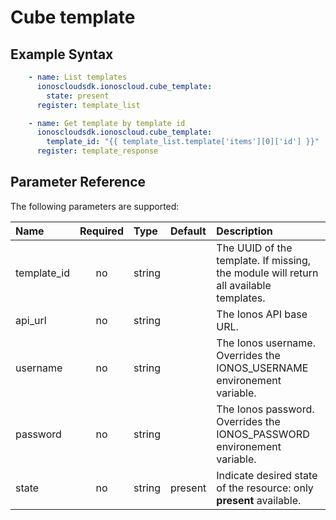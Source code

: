 # Cube template

## Example Syntax

```yaml
    - name: List templates
      ionoscloudsdk.ionoscloud.cube_template:
        state: present
      register: template_list

    - name: Get template by template id
      ionoscloudsdk.ionoscloud.cube_template:
        template_id: "{{ template_list.template['items'][0]['id'] }}"
      register: template_response

```

## Parameter Reference

The following parameters are supported:

| Name | Required | Type | Default | Description |
| :--- | :---: | :--- | :--- | :--- |
| template_id | no | string |  | The UUID of the template. If missing, the module will return all available templates.  |
| api\_url | no | string |  | The Ionos API base URL. |
| username | no | string |  | The Ionos username. Overrides the IONOS\_USERNAME environement variable. |
| password | no | string |  | The Ionos password. Overrides the IONOS\_PASSWORD environement variable. |
| state | no | string | present | Indicate desired state of the resource: only **present** available. |

